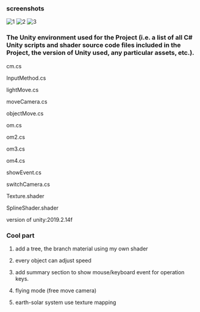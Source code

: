 ### screenshots
![1](../pic/1.jpg)
![2](../pic/2.png)
![3](../pic/3.png)

### The Unity environment used for the Project (i.e. a list of all C# Unity scripts and shader source code files included in the Project, the version of Unity used, any particular assets, etc.).

cm.cs

InputMethod.cs

lightMove.cs

moveCamera.cs

objectMove.cs

om.cs

om2.cs

om3.cs

om4.cs

showEvent.cs

switchCamera.cs

Texture.shader

SplineShader.shader

version of unity:2019.2.14f


### Cool part

1. add a tree, the branch material using my own shader

2. every object can adjust speed

3. add summary section to show mouse/keyboard event for operation keys.

4. flying mode (free move camera)

5. earth-solar system use texture mapping